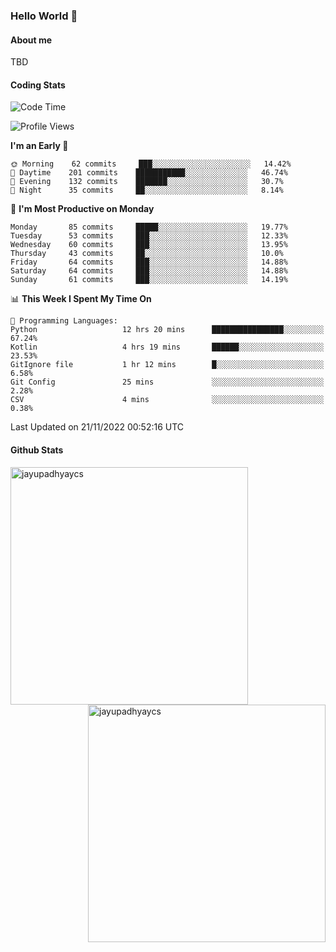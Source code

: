 ### Hello World 👋
#### About me
TBD
#### Coding Stats
<!--START_SECTION:waka-->
![Code Time](http://img.shields.io/badge/Code%20Time-278%20hrs%2058%20mins-blue)

![Profile Views](http://img.shields.io/badge/Profile%20Views-0-blue)

**I'm an Early 🐤** 

```text
🌞 Morning    62 commits     ███░░░░░░░░░░░░░░░░░░░░░░   14.42% 
🌆 Daytime    201 commits    ███████████░░░░░░░░░░░░░░   46.74% 
🌃 Evening    132 commits    ███████░░░░░░░░░░░░░░░░░░   30.7% 
🌙 Night      35 commits     ██░░░░░░░░░░░░░░░░░░░░░░░   8.14%

```
📅 **I'm Most Productive on Monday** 

```text
Monday       85 commits     █████░░░░░░░░░░░░░░░░░░░░   19.77% 
Tuesday      53 commits     ███░░░░░░░░░░░░░░░░░░░░░░   12.33% 
Wednesday    60 commits     ███░░░░░░░░░░░░░░░░░░░░░░   13.95% 
Thursday     43 commits     ██░░░░░░░░░░░░░░░░░░░░░░░   10.0% 
Friday       64 commits     ███░░░░░░░░░░░░░░░░░░░░░░   14.88% 
Saturday     64 commits     ███░░░░░░░░░░░░░░░░░░░░░░   14.88% 
Sunday       61 commits     ███░░░░░░░░░░░░░░░░░░░░░░   14.19%

```


📊 **This Week I Spent My Time On** 

```text
💬 Programming Languages: 
Python                   12 hrs 20 mins      ████████████████░░░░░░░░░   67.24% 
Kotlin                   4 hrs 19 mins       ██████░░░░░░░░░░░░░░░░░░░   23.53% 
GitIgnore file           1 hr 12 mins        █░░░░░░░░░░░░░░░░░░░░░░░░   6.58% 
Git Config               25 mins             ░░░░░░░░░░░░░░░░░░░░░░░░░   2.28% 
CSV                      4 mins              ░░░░░░░░░░░░░░░░░░░░░░░░░   0.38%

```


 Last Updated on 21/11/2022 00:52:16 UTC
<!--END_SECTION:waka-->
#### Github Stats

<p  ><img align="left" src="https://github-readme-stats.vercel.app/api/top-langs?username=jayupadhyaycs&theme=tokyonight&show_icons=true&locale=en&layout=compact" alt="jayupadhyaycs" width="380px"  /> 
<img align="right" src="https://github-readme-streak-stats.herokuapp.com/?user=jayupadhyaycs&theme=tokyonight&" alt="jayupadhyaycs" width="380px"/>
</p>




<!--
**JayUpadhyayCS/JayUpadhyayCS** is a ✨ _special_ ✨ repository because its `README.md` (this file) appears on your GitHub profile.

Here are some ideas to get you started:

- 🔭 I’m currently working on ...
- 🌱 I’m currently learning ...
- 👯 I’m looking to collaborate on ...
- 🤔 I’m looking for help with ...
- 💬 Ask me about ...
- 📫 How to reach me: ...
- 😄 Pronouns: ...
- ⚡ Fun fact: ...
-->
